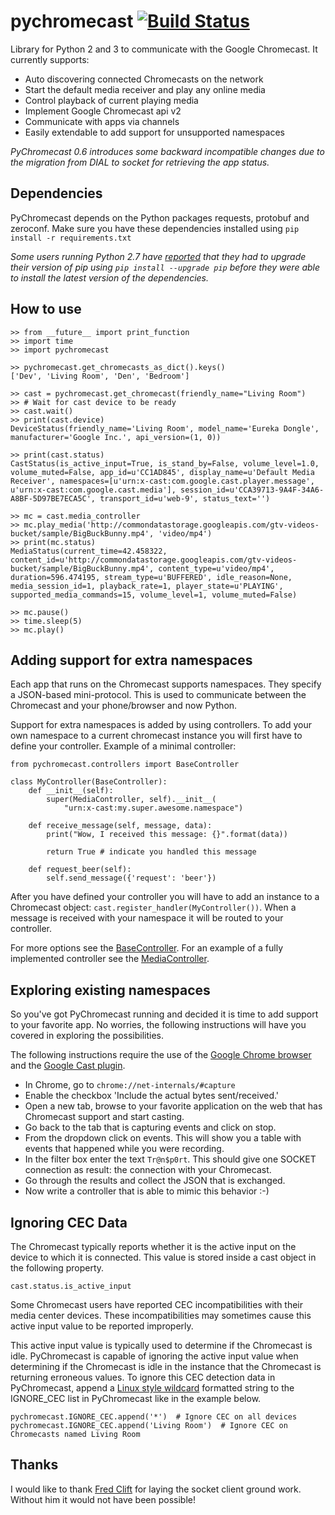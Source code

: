 pychromecast [![Build Status](https://travis-ci.org/balloob/pychromecast.svg?branch=master)](https://travis-ci.org/balloob/pychromecast)
============

Library for Python 2 and 3 to communicate with the Google Chromecast. It currently supports:
 - Auto discovering connected Chromecasts on the network
 - Start the default media receiver and play any online media
 - Control playback of current playing media
 - Implement Google Chromecast api v2
 - Communicate with apps via channels
 - Easily extendable to add support for unsupported namespaces

*PyChromecast 0.6 introduces some backward incompatible changes due to the migration from DIAL to socket for retrieving the app status.*

Dependencies
------------
PyChromecast depends on the Python packages requests, protobuf and zeroconf. Make sure you have these dependencies installed using `pip install -r requirements.txt`

_Some users running Python 2.7 have [reported](https://github.com/balloob/pychromecast/issues/47#issuecomment-107822162) that they had to upgrade their version of pip using `pip install --upgrade pip` before they were able to install the latest version of the dependencies._

How to use
----------

    >> from __future__ import print_function
    >> import time
    >> import pychromecast

    >> pychromecast.get_chromecasts_as_dict().keys()
    ['Dev', 'Living Room', 'Den', 'Bedroom']

    >> cast = pychromecast.get_chromecast(friendly_name="Living Room")
    >> # Wait for cast device to be ready
    >> cast.wait()
    >> print(cast.device)
    DeviceStatus(friendly_name='Living Room', model_name='Eureka Dongle', manufacturer='Google Inc.', api_version=(1, 0))

    >> print(cast.status)
    CastStatus(is_active_input=True, is_stand_by=False, volume_level=1.0, volume_muted=False, app_id=u'CC1AD845', display_name=u'Default Media Receiver', namespaces=[u'urn:x-cast:com.google.cast.player.message', u'urn:x-cast:com.google.cast.media'], session_id=u'CCA39713-9A4F-34A6-A8BF-5D97BE7ECA5C', transport_id=u'web-9', status_text='')

    >> mc = cast.media_controller
    >> mc.play_media('http://commondatastorage.googleapis.com/gtv-videos-bucket/sample/BigBuckBunny.mp4', 'video/mp4')
    >> print(mc.status)
    MediaStatus(current_time=42.458322, content_id=u'http://commondatastorage.googleapis.com/gtv-videos-bucket/sample/BigBuckBunny.mp4', content_type=u'video/mp4', duration=596.474195, stream_type=u'BUFFERED', idle_reason=None, media_session_id=1, playback_rate=1, player_state=u'PLAYING', supported_media_commands=15, volume_level=1, volume_muted=False)

    >> mc.pause()
    >> time.sleep(5)
    >> mc.play()

Adding support for extra namespaces
-----------------------------------
Each app that runs on the Chromecast supports namespaces. They specify a JSON-based mini-protocol. This is used to communicate between the Chromecast and your phone/browser and now Python.

Support for extra namespaces is added by using controllers. To add your own namespace to a current chromecast instance you will first have to define your controller. Example of a minimal controller:

    from pychromecast.controllers import BaseController

    class MyController(BaseController):
        def __init__(self):
            super(MediaController, self).__init__(
                "urn:x-cast:my.super.awesome.namespace")

        def receive_message(self, message, data):
            print("Wow, I received this message: {}".format(data))

            return True # indicate you handled this message

        def request_beer(self):
            self.send_message({'request': 'beer'})

After you have defined your controller you will have to add an instance to a Chromecast object: `cast.register_handler(MyController())`. When a message is received with your namespace it will be routed to your controller.

For more options see the [BaseController](https://github.com/balloob/pychromecast/blob/master/pychromecast/controllers/__init__.py). For an example of a fully implemented controller see the [MediaController](https://github.com/balloob/pychromecast/blob/master/pychromecast/controllers/media.py).

Exploring existing namespaces
-------------------------------
So you've got PyChromecast running and decided it is time to add support to your favorite app. No worries, the following instructions will have you covered in exploring the possibilities.

The following instructions require the use of the [Google Chrome browser](https://www.google.com/chrome/) and the [Google Cast plugin](https://chrome.google.com/webstore/detail/google-cast/boadgeojelhgndaghljhdicfkmllpafd).

 * In Chrome, go to `chrome://net-internals/#capture`
 * Enable the checkbox 'Include the actual bytes sent/received.'
 * Open a new tab, browse to your favorite application on the web that has Chromecast support and start casting.
 * Go back to the tab that is capturing events and click on stop.
 * From the dropdown click on events. This will show you a table with events that happened while you were recording.
 * In the filter box enter the text `Tr@n$p0rt`. This should give one SOCKET connection as result: the connection with your Chromecast.
 * Go through the results and collect the JSON that is exchanged.
 * Now write a controller that is able to mimic this behavior :-)

Ignoring CEC Data
-----------------
The Chromecast typically reports whether it is the active input on the device
to which it is connected. This value is stored inside a cast object in the
following property.

    cast.status.is_active_input

Some Chromecast users have reported CEC incompatibilities with their media
center devices. These incompatibilities may sometimes cause this active input
value to be reported improperly.

This active input value is typically used to determine if the Chromecast is
idle. PyChromecast is capable of ignoring the active input value when
determining if the Chromecast is idle in the instance that the Chromecast is
returning erroneous values. To ignore this CEC detection data in PyChromecast,
append a [Linux style wildcard](http://tldp.org/LDP/GNU-Linux-Tools-Summary/html/x11655.htm)
formatted string to the IGNORE_CEC list in PyChromecast like in the example
below.

    pychromecast.IGNORE_CEC.append('*')  # Ignore CEC on all devices
    pychromecast.IGNORE_CEC.append('Living Room')  # Ignore CEC on Chromecasts named Living Room

Thanks
------
I would like to thank [Fred Clift](https://github.com/minektur) for laying the socket client ground work. Without him it would not have been possible!
